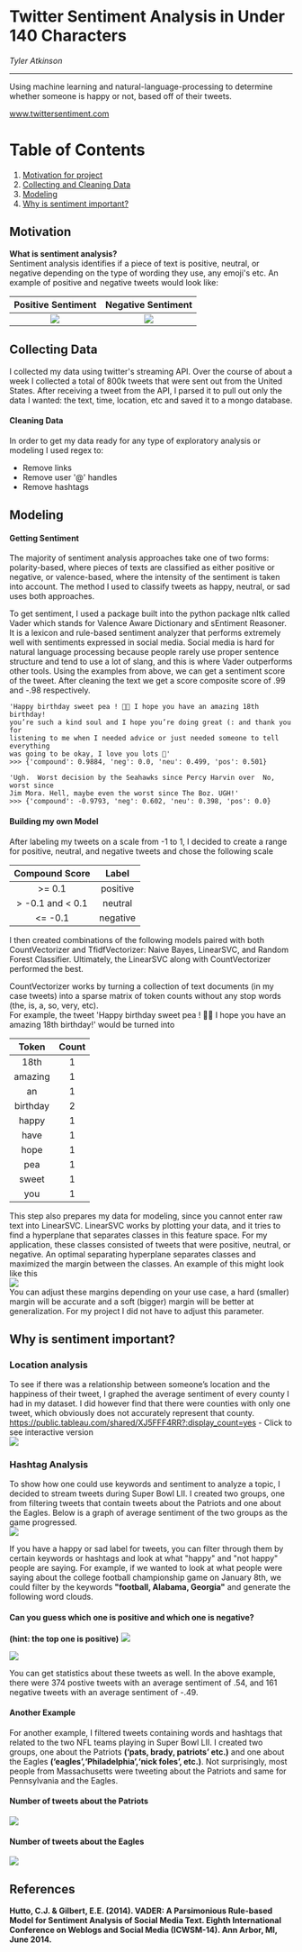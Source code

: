 # Twitter Sentiment Analysis in Under 140 Characters
  
*Tyler Atkinson*
  
---
Using machine learning and natural-language-processing to determine whether someone is happy or not, based off of their tweets.

www.twittersentiment.com

# Table of Contents
  1. [Motivation for project](#motivation)
  2. [Collecting and Cleaning Data](#collecting-data)
  3. [Modeling](#modeling)
  4. [Why is sentiment important?](#why-is-sentiment-important)
  
## Motivation
**What is sentiment analysis?**  
Sentiment analysis identifies if a piece of text is positive, neutral, or negative depending on the type of wording they use, any emoji's etc. An example of positive and negative tweets would look like:

  
Positive Sentiment          |  Negative Sentiment
:--------------------------:|:-------------------------:
![](images/happy_tweet.png) |  ![](images/sad_tweet.png)
  
  
## Collecting Data
I collected my data using twitter's streaming API. Over the course of about a week I collected a total of 800k tweets that were sent out from the United States. After receiving a tweet from the API, I parsed it to pull out only the data I wanted: the text, time, location, etc and saved it to a mongo database. 
#### Cleaning Data
In order to get my data ready for any type of exploratory analysis or modeling I used regex to:
- Remove links
- Remove user '@' handles
- Remove hashtags
  
  
## Modeling
#### Getting Sentiment
The majority of sentiment analysis approaches take one of two forms: polarity-based, where pieces of texts are classified as either positive or negative, or valence-based, where the intensity of the sentiment is taken into account. The method I used to classify tweets as happy, neutral, or sad uses both approaches.  
  
To get sentiment, I used a package built into the python package nltk called Vader which stands for Valence Aware Dictionary and sEntiment Reasoner. It is a lexicon and rule-based sentiment analyzer that performs extremely well with sentiments expressed in social media. Social media is hard for natural language processing because people rarely use proper sentence structure and tend to use a lot of slang, and this is where Vader outperforms other tools.
Using the examples from above, we can get a sentiment score of the tweet. After cleaning the text we get a score composite score of .99 and -.98 respectively.
~~~
'Happy birthday sweet pea ! 💛💛 I hope you have an amazing 18th birthday!
you’re such a kind soul and I hope you’re doing great (: and thank you for
listening to me when I needed advice or just needed someone to tell everything
was going to be okay, I love you lots 💛'
>>> {'compound': 0.9884, 'neg': 0.0, 'neu': 0.499, 'pos': 0.501}

'Ugh.  Worst decision by the Seahawks since Percy Harvin over  No, worst since
Jim Mora. Hell, maybe even the worst since The Boz. UGH!'
>>> {'compound': -0.9793, 'neg': 0.602, 'neu': 0.398, 'pos': 0.0}
~~~
  
#### Building my own Model
After labeling my tweets on a scale from -1 to 1, I decided to create a range for positive, neutral, and negative tweets and chose the following scale  

| Compound Score      | Label      |
| :-----------------: | :--------: |
| >= 0.1              | positive   |
| > -0.1 and < 0.1    | neutral    |
| <= -0.1             | negative   |

I then created combinations of the following models paired with both CountVectorizer and TfidfVectorizer: Naive Bayes, LinearSVC, and Random Forest Classifier. Ultimately, the LinearSVC along with CountVectorizer performed the best.  
  
CountVectorizer works by turning a collection of text documents (in my case tweets) into a sparse matrix of token counts without any stop words (the, is, a, so, very, etc).  
For example, the tweet 'Happy birthday sweet pea ! 💛💛 I hope you have an amazing 18th birthday!' would be turned into  
  
| Token | Count |
| :----:| :----:|
| 18th  |  1    |
| amazing  |  1    |
| an  |  1    |
| birthday  |  2    |
| happy  |  1    |
| have  |  1    |
| hope  |  1    |
| pea  |  1    |
| sweet  |  1    |
| you  |  1    |
  
This step also prepares my data for modeling, since you cannot enter raw text into LinearSVC. LinearSVC works by plotting your data, and it tries to find a hyperplane that separates classes in this feature space. For my application, these classes consisted of tweets that were positive, neutral, or negative. An optimal separating hyperplane separates classes and maximized the margin between the classes. An example of this might look like this  
![](images/hyperplane.png)  
You can adjust these margins depending on your use case, a hard (smaller) margin will be accurate and a soft (bigger) margin will be better at generalization. For my project I did not have to adjust this parameter. 
  
## Why is sentiment important?
  
### Location analysis  
To see if there was a relationship between someone’s location and the happiness of their tweet, I graphed the average sentiment of every county I had in my dataset. I did however find that there were counties with only one tweet, which obviously does not accurately represent that county.  
https://public.tableau.com/shared/XJ5FFF4RR?:display_count=yes - Click to see interactive version  
![](images/counties.png) 
  
### Hashtag Analysis
To show how one could use keywords and sentiment to analyze a topic, I decided to stream tweets during Super Bowl LII. I created two groups, one from filtering tweets that contain tweets about the Patriots and one about the Eagles. Below is a graph of average sentiment of the two groups as the game progressed.  
![](images/plots/sb_1.png)  


If you have a happy or sad label for tweets, you can filter through them by certain keywords or hashtags and look at what "happy" and "not happy" people are saying. For example, if we wanted to look at what people were saying about the college football championship game on January 8th, we could filter by the keywords **"football, Alabama, Georgia"** and generate the following word clouds.
 
#### Can you guess which one is positive and which one is negative?  
**(hint: the top one is positive)**
![](images/pos_cloud.png)  

![](images/neg_cloud.png)

You can get statistics about these tweets as well. In the above example, there were 374 postive tweets with an average sentiment of .54, and 161 negative tweets with an average sentiment of -.49. 
  
  
#### Another Example
For another example, I filtered tweets containing words and hashtags that related to the two NFL teams playing in Super Bowl LII. I created two groups, one about the Patriots **(‘pats, brady, patriots’ etc.)** and one about the Eagles **(‘eagles’,‘Philadelphia’,‘nick foles’, etc.)**. Not surprisingly, most people from Massachusetts were tweeting about the Patriots and same for Pennsylvania and the Eagles.
#### Number of tweets about the Patriots  
![](images/pats.png)  
#### Number of tweets about the Eagles  
![](images/eagles.png)  
  
[comment]: <> (Another tool I used was building semantic plots to visualize topics. To get these topics I used LDA or Latent Dirichlet Allocation. )
  
  
  
## References
  **Hutto, C.J. & Gilbert, E.E. (2014). VADER: A Parsimonious Rule-based Model for Sentiment Analysis of Social Media Text. Eighth International Conference on Weblogs and Social Media (ICWSM-14). Ann Arbor, MI, June 2014.** 







